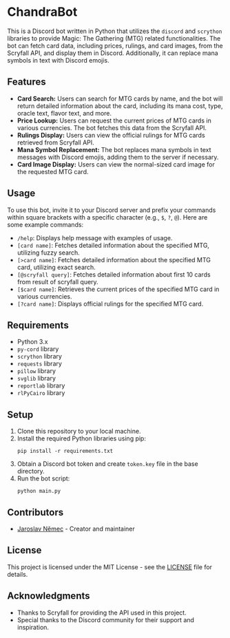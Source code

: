 # ChandraBot

This is a Discord bot written in Python that utilizes the `discord` and `scrython` libraries to provide Magic: The Gathering (MTG) related functionalities. The bot can fetch card data, including prices, rulings, and card images, from the Scryfall API, and display them in Discord.
Additionally, it can replace mana symbols in text with Discord emojis.

## Features

- **Card Search:** Users can search for MTG cards by name, and the bot will return detailed information about the card, including its mana cost, type, oracle text, flavor text, and more.
- **Price Lookup:** Users can request the current prices of MTG cards in various currencies. The bot fetches this data from the Scryfall API.
- **Rulings Display:** Users can view the official rulings for MTG cards retrieved from Scryfall API.
- **Mana Symbol Replacement:** The bot replaces mana symbols in text messages with Discord emojis, adding them to the server if necessary.
- **Card Image Display:** Users can view the normal-sized card image for the requested MTG card.

## Usage

To use this bot, invite it to your Discord server and prefix your commands within square brackets with a specific character (e.g., `$`, `?`, `@`). Here are some example commands:

- `/help`: Displays help message with examples of usage.
- `[card name]`: Fetches detailed information about the specified MTG, utilizing fuzzy search.
- `[>card name]`: Fetches detailed information about the specified MTG card, utilizing exact search.
- `[@scryfall query]`: Fetches detailed information about first 10 cards from result of scryfall query.
- `[$card name]`: Retrieves the current prices of the specified MTG card in various currencies.
- `[?card name]`: Displays official rulings for the specified MTG card.


## Requirements

- Python 3.x
- `py-cord` library
- `scrython` library
- `requests` library
- `pillow` library
- `svglib` library
- `reportlab` library
- `rlPyCairo` library


## Setup

1. Clone this repository to your local machine.
2. Install the required Python libraries using pip:
    ```
    pip install -r requirements.txt
    ```
3. Obtain a Discord bot token and create `token.key` file in the base directory.
4. Run the bot script:
    ```
    python main.py
    ```

## Contributors

- [Jaroslav Němec](https://github.com/jnemec91) - Creator and maintainer

## License

This project is licensed under the MIT License - see the [LICENSE](LICENSE) file for details.

## Acknowledgments

- Thanks to Scryfall for providing the API used in this project.
- Special thanks to the Discord community for their support and inspiration.
